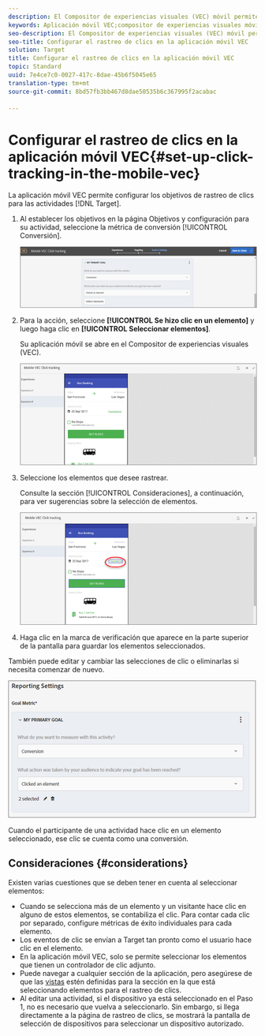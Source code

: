 ```yaml
---
description: El Compositor de experiencias visuales (VEC) móvil permite configurar los objetivos de rastreo de clics para las actividades de Target.
keywords: Aplicación móvil VEC;compositor de experiencias visuales móvil;opciones del compositor de experiencias móvil;opciones de experiencias móviles;vista Target;clics;rastreo de clics;rastreo
seo-description: El Compositor de experiencias visuales (VEC) móvil permite configurar los objetivos de rastreo de clics para las actividades de Adobe Target.
seo-title: Configurar el rastreo de clics en la aplicación móvil VEC
solution: Target
title: Configurar el rastreo de clics en la aplicación móvil VEC
topic: Standard
uuid: 7e4ce7c0-0027-417c-8dae-45b6f5045e65
translation-type: tm+mt
source-git-commit: 8bd57fb3bb467d8dae50535b6c367995f2acabac

---
```



# Configurar el rastreo de clics en la aplicación móvil VEC{#set-up-click-tracking-in-the-mobile-vec}

La aplicación móvil VEC permite configurar los objetivos de rastreo de clics para las actividades [!DNL Target].

1. Al establecer los objetivos en la página Objetivos y configuración para su actividad, seleccione la métrica de conversión [!UICONTROL Conversión].

   ![](assets/mobile-vec-clicktrack1.png)

1. Para la acción, seleccione **[!UICONTROL Se hizo clic en un elemento]** y luego haga clic en **[!UICONTROL Seleccionar elementos]**.

   Su aplicación móvil se abre en el Compositor de experiencias visuales (VEC).

   ![](assets/mobile-vec-clicktrack2.png)

1. Seleccione los elementos que desee rastrear.

   Consulte la sección [!UICONTROL Consideraciones], a continuación, para ver sugerencias sobre la selección de elementos.

   ![](assets/mobile-vec-clicktrack3.png)

1. Haga clic en la marca de verificación que aparece en la parte superior de la pantalla para guardar los elementos seleccionados.

También puede editar y cambiar las selecciones de clic o eliminarlas si necesita comenzar de nuevo.

![](assets/mobile-vec-clicktrack4.png)

Cuando el participante de una actividad hace clic en un elemento seleccionado, ese clic se cuenta como una conversión.

## Consideraciones {#considerations}

Existen varias cuestiones que se deben tener en cuenta al seleccionar elementos:

* Cuando se selecciona más de un elemento y un visitante hace clic en alguno de estos elementos, se contabiliza el clic. Para contar cada clic por separado, configure métricas de éxito individuales para cada elemento.
* Los eventos de clic se envían a Target tan pronto como el usuario hace clic en el elemento.
* En la aplicación móvil VEC, solo se permite seleccionar los elementos que tienen un controlador de clic adjunto.
* Puede navegar a cualquier sección de la aplicación, pero asegúrese de que las [vistas](/help/c-target-mobile-app/c-mobile-visual-experience-composer/mobile-visual-experience-composer.md#target-views) estén definidas para la sección en la que está seleccionando elementos para el rastreo de clics.
* Al editar una actividad, si el dispositivo ya está seleccionado en el Paso 1, no es necesario que vuelva a seleccionarlo. Sin embargo, si llega directamente a la página de rastreo de clics, se mostrará la pantalla de selección de dispositivos para seleccionar un dispositivo autorizado.
